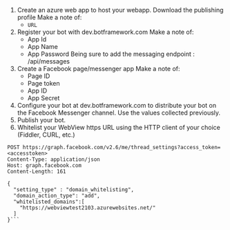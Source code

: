 1. Create an azure web app to host your webapp.  Download the publishing profile
	Make a note of:
	- `URL`	
2. Register your bot with dev.botframework.com
   Make a note of:
	- App Id
	- App Name
	- App Password
	Being sure to add the messaging endpoint : <Azure Web App URL>/api/messages
3. Create a Facebook page/messenger app
   Make a note of:
	- Page ID
	- Page token
	- App ID
	- App Secret
4. Configure your bot at dev.botframework.com to distribute your bot on the Facebook Messenger channel.  Use the values collected previously.
5. Publish your bot.
6. Whitelist your WebView https URL using the HTTP client of your choice (Fiddler, CURL, etc.)
```
POST https://graph.facebook.com/v2.6/me/thread_settings?access_token=<accesstoken>
Content-Type: application/json
Host: graph.facebook.com
Content-Length: 161

{
  "setting_type" : "domain_whitelisting",
  "domain_action_type": "add",
  "whitelisted_domains":[
    "https://webviewtest2103.azurewebsites.net/"
  ]
}```